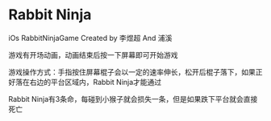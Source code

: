 # Rabbit Ninja
iOs RabbitNinjaGame
Created by 李煜超 And 浦溪

游戏有开场动画，动画结束后按一下屏幕即可开始游戏

游戏操作方式：手指按住屏幕棍子会以一定的速率伸长，松开后棍子落下，如果正好落在右边的平台区域内，Rabbit Ninja才能通过

Rabbit Ninja有3条命，每碰到小猴子就会损失一条，但是如果跌下平台就会直接死亡
